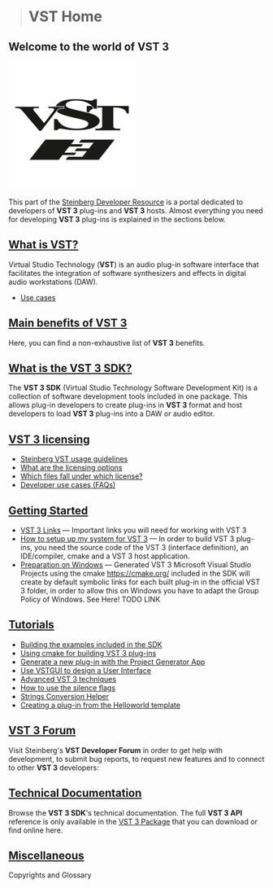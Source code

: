># VST Home

## Welcome to the world of VST 3

![VST Logo](../resources/VST_logo_white.png)

This part of the [Steinberg Developer Resource](https://developer.steinberg.help/display/SDH/Steinberg+Developer+Resource) is a portal dedicated to developers of **VST 3** plug-ins and **VST 3** hosts. Almost everything you need for developing **VST 3** plug-ins is explained in the sections below.

## [What is VST?](../pages/What+is+VST/Index.md)

Virtual Studio Technology (**VST**) is an audio plug-in software interface that facilitates the integration of software synthesizers and effects in digital audio workstations (DAW).

- [Use cases](../pages/What+is+VST/Use+cases.md)

## [Main benefits of VST 3](../pages/Main+benefits+of+VST+3/Index.md)

Here, you can find a non-exhaustive list of **VST 3** benefits.

## [What is the VST 3 SDK?](../pages/What+is+the+VST+3+SDK/Index.md)

The **VST 3 SDK** (Virtual Studio Technology Software Development Kit) is a collection of software development tools included in one package. This allows plug-in developers to create plug-ins in **VST 3** format and host developers to load **VST 3** plug-ins into a DAW or audio editor.

## [VST 3 licensing](../pages/VST+3+Licensing/Index.md)

- [Steinberg VST usage guidelines](../pages/VST+3+Licensing/Usage+guidelines.md)
- [What are the licensing options](../pages/VST+3+Licensing/What+are+the+licensing+options.md)
- [Which files fall under which license?](../pages/VST+3+Licensing/Which+files+fall+under+which+license.md)
- [Developer use cases (FAQs)](../pages/VST+3+Licensing/Developer+use+cases.md)

## [Getting Started](../pages/Getting+Started/Index.md)

- [VST 3 Links](../pages/Getting+Started/Links.md) — Important links you will need for working with VST 3
- [How to setup up my system for VST 3](../pages/Getting+Started/How+to+setup+my+system.md) — In order to build VST 3 plug-ins, you need the source code of the VST 3 (interface definition), an IDE/compiler, cmake and a VST 3 host application.
- [Preparation on Windows](../pages/Getting+Started/Preparation+on+Windows.md) — Generated VST 3 Microsoft Visual Studio Projects using the cmake <https://cmake.org/> included in the SDK will create by default symbolic links for each built plug-in in the official VST 3 folder, in order to allow this on Windows you have to adapt the Group Policy of Windows. See Here! TODO LINK

## [Tutorials](../pages/Tutorials/Index.md)

- [Building the examples included in the SDK](../pages/Tutorials/Building+the+examples+included+in+the+SDK.md)
- [Using cmake for building VST 3 plug-ins](../pages/Tutorials/Using+cmake+for+building+plug-ins.md)
- [Generate a new plug-in with the Project Generator App](../pages/Tutorials/Generate+new+plug-in+with+Project+Generator.md)
- [Use VSTGUI to design a User Interface](../pages/Tutorials/Use+VSTGUI+to+design+a+UI.md)
- [Advanced VST 3 techniques](../pages/Tutorials/Advanced+VST+3+techniques.md)
- [How to use the silence flags](../pages/Tutorials/How+to+use+the+silence+flags.md)
- [Strings Conversion Helper](../pages/Tutorials/Strings+Conversion+Helper.md)
- [Creating a plug-in from the Helloworld template](../pages/Tutorials/Creating+a+plug-in+from+the+Helloworld+template.md)

## [VST 3 Forum](../pages/Forum/Index.md)

Visit Steinberg's **VST Developer Forum** in order to get help with development, to submit bug reports, to request new features and to connect to other **VST 3** developers:

## [Technical Documentation](../pages/Technical+Documentation/Index.md)

Browse the **VST 3 SDK**'s technical documentation. The full **VST 3 API** reference is only available in the [VST 3 Package](../pages/Getting+Started/Links.md) that you can download or find online here.

## [Miscellaneous](../pages/Miscellaneous/Index.md)

Copyrights and Glossary
